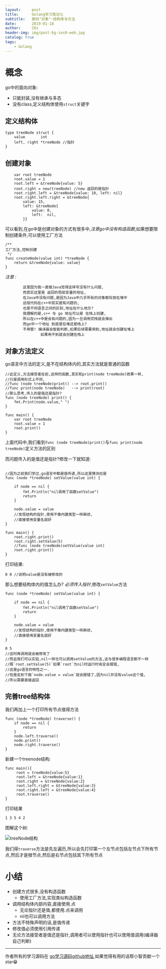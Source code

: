 ```yaml
---
layout:     post
title:      Golang学习笔记七
subtitle:   面向"对象"-结构体与方法
date:       2019-01-18
author:     CDz
header-img: img/post-bg-ios9-web.jpg
catalog: true
tags:
    - Golang
---
```


# 概念

go中的面向对象:

- 只能封装,没有继承与多态
- 没有class,定义结构体使用`struct`关键字

## 定义结构体

```
type treeNode struct {
    value       int
    left, right *treeNode //指针
}
```

## 创建对象
```
    var root treeNode
    root.value = 1
    root.left = &treeNode{value: 5}
    root.right = new(treeNode) //new 返回的是指针
    root.right.left = &treeNode{value: 10, left: nil}
    root.right.left.right = &treeNode{
        value: 15,
        left: &treeNode{
            value: 0,
            left:  nil,
        }}
```

可以看到,在go中是创建对象的方式有很多中,*注意go中没有构造函数*,如果想要限制创建条件,可以使用工厂方法
```
/**
工厂方法,控制创建
 */
func createNode(value int) *treeNode {
    return &treeNode{value: value}
}
```
*注意 :*

            这里因为我一直做Java觉得这样写没有什么问题,
            而其实这里是 返回的局部变量的地址,
            在Java中没有问题,是因为Java中几乎所有的对象都存放在堆中
            这段代码在c++中其实是有问题的,
            也是不同语言之间的区别,地址在什么地方?
            我理解的是,c++ 与 go 地址可以是 在栈上创建,
            所以在c++中是会有问题的,因为一旦调用完栈就会弹出
            而go中一个地址 到底是在堆还是栈上?
            不用管! 编译器会智能判断,如果后续需要用到,地址就会创建在堆上
                    如果用不到就会创建在栈上

## 对象方法定义

go语言中方法的定义,是不在结构体内的,其实方法就是普通的函数

```
//此定义,方法接受者在前,这样的函数,其实和print(node treeNode)效果一样,
//只是调用形式上不同,
//func (node treeNode)print() --> root.print()
//func print(node treeNode)   --> print(root)
//那么思考,传入的是值还是指针?
func (node treeNode) print() {
    fmt.Print(node.value," ")
}

func main() {
    var root treeNode
    root.value = 1
    root.print()
}
```

上面代码中,我们看到`func (node treeNode)print()`与`func print(node treeNode)`定义方法的区别

而问题传入的是值还是指针?修改一下就知道:
```

//因为之前我们学过,go语言中都是值传递,所以这里猜测也是
func (node *treeNode) setValue(value int) {

    if node == nil {
        fmt.Println("nil调用了函数setValue")
        return
    }

    node.value = value
    //发现结构的指针,使用不像内建类型一样麻烦,
    //直接使用变量名就好
}

func main() {
    root.right.print()
    root.right.setValue(5)
    //func (node treeNode)setValue(value int)
    root.right.print()
}
```

打印结果:
```
0 0 //说明value是没有被修改的
```

那么想要结构体内的值怎么办? *必须传入指针*,修改`setValue`方法
```
func (node *treeNode) setValue(value int) {

    if node == nil {
        fmt.Println("nil调用了函数setValue")
        return
    }

    node.value = value
    //发现结构的指针,使用不像内建类型一样麻烦,
    //直接使用变量名就好
}
```
```
0 5 
//这时再调用就会被修改了
//而且我们可以实验,nil一样也可以调用setValue的方法,这与很多编程语言都不一样
//既`root.setValue(5)`如果`root`为nil时运行时肯定会报错,
//这是go语言的特性之一.
//但是走到下面`node.value = value`就会报错了,因为nil并没有value这个值,
//所以需要直接返回
```

## 完善tree结构体
我们再加上一个打印所有节点值得方法
```
func (node *treeNode) traverse() {
    if node == nil {
        return
    }
    node.left.traverse()
    node.print()
    node.right.traverse()
}
```

新建一个treenode结构:
```
func main(){
     root = treeNode{value:5}
     root.left = &treeNode{value:1}
     root.right = &treeNode{value:2}
     root.left.right = &treeNode{value:3}
     root.right.left = &treeNode{value:4}
     root.traverse()
}
```
打印结果
```
1 3 5 4 2 
```

图解这个树:


![treeNode结构](http://wx4.sinaimg.cn/large/63d77fe7gy1fzavbjgfdoj208206e746.jpg)

我们得`traverse`方法是先左遍历,所以会先打印第一个左节点包括左节点下所有节点,然后才是根节点,然后是右节点包括其下所有节点


# 小结
- 创建方式很多,没有构造函数
    - 使用工厂方法,实现类似构造函数
- 调用结构体内部内容,直接使用.点
    - 无论指针还是值,都使用.点来调用
    - nil也可以调用方法
- 方法不特殊声明的话,是值传递
- 修改值必须使用引用传递
- 无论方法接受者是值还是指针,调用者可以使用指针也可以使用值调用(编译器自己判断)

------
作者所有的学习源码在 [go学习源码github地址](https://github.com/CDz1129/golang-learn),如果觉得有用的话帮小智贡献一个star😁
